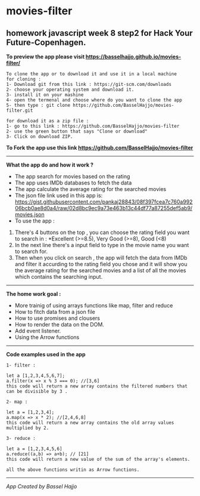 # movies-filter

## homework javascript week 8 step2 for Hack Your Future-Copenhagen.

**To preview the app please visit https://basselhajjo.github.io/movies-filter/**

```
To clone the app or to download it and use it in a local machine 
for cloning :
1- Download git from this link : https://git-scm.com/downloads
2- choose your operating system and download it.
3- install it on your mashine
4- open the termenal and choose where do you want to clone the app
5- then type : git clone https://github.com/BasselHajjo/movies-filter.git

for download it as a zip file :
1- go to this link : https://github.com/BasselHajjo/movies-filter
2- use the green button that says "Clone or download"
3- Click on download ZIP.
```

**To Fork the app use this link https://github.com/BasselHajjo/movies-filter**

---

**What the app do and how it work ?**

* The app search for movies based on the rating
* The app uses IMDb databases to fetch the data
* The app calculate the average rating for the searched movies
* The json file link used in this app is: https://gist.githubusercontent.com/pankaj28843/08f397fcea7c760a99206bcb0ae8d0a4/raw/02d8bc9ec9a73e463b13c44df77a87255def5ab9/movies.json
* To use the app :
1. There's 4 buttons on the top , you can choose the rating field you want to search in : 
*Excellent (>=8.5), Very Good (>=8), Good (<8)
2. In the next line there's a input field to type in the movie name you want to search for.
3. Then when you click on search , the app will fetch the data from IMDb and filter it accurding to the rating field you chose and it will show you the average rating for the searched movies and a list of all the movies which contains the searching input.

---

**The home work goal :**

* More trainig of using arrays functions like map, filter and reduce
* How to fitch data from a json file
* How to use promises and clousers
* How to render the data on the DOM.
* Add event listener.
* Using the Arrow functions

---

**Code examples used in the app**

```
1- filter :

let a [1,2,3,4,5,6,7];
a.filter(x => x % 3 === 0); //[3,6]
this code will return a new array contains the filtered numbers that can be divisible by 3 .

2- map :

let a = [1,2,3,4];
a.map(x => x * 2); //[2,4,6,8]
this code will return a new array contains the old array values multiplied by 2.

3- reduce :

let a = [1,2,3,4,5,6]
a.reduce((a,b) => a+b); // [21]
this code will return a new value of the sum of the array's elements.

all the above functions writin as Arrow functions.
```

---

*App Created by Bassel Hajjo*







